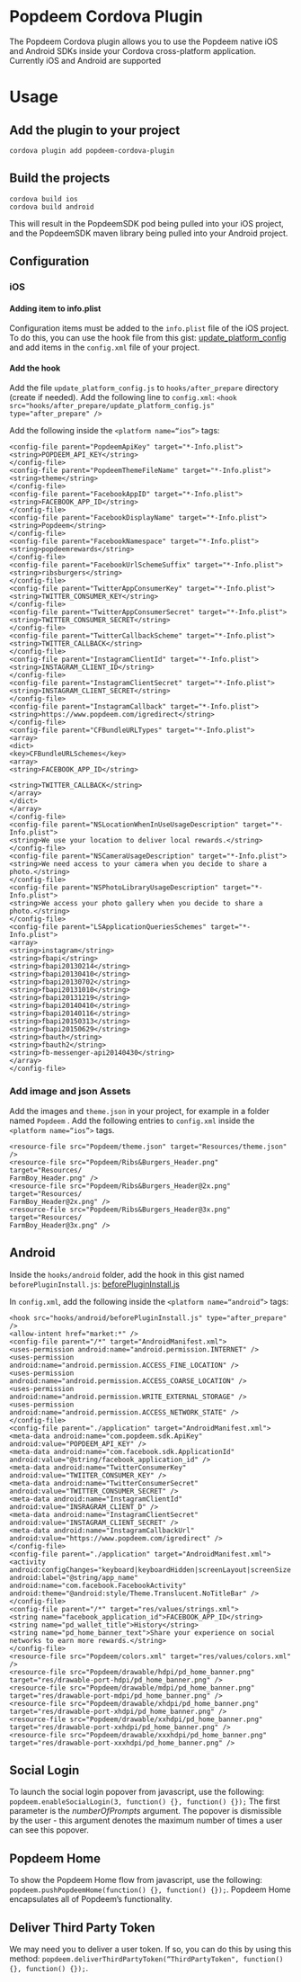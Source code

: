 # Popdeem Cordova Plugin
The Popdeem Cordova plugin allows you to use the Popdeem native iOS and Android SDKs inside your Cordova cross-platform application. Currently iOS and Android are supported

# Usage
## Add the plugin to your project
`cordova plugin add popdeem-cordova-plugin`

## Build the projects
`cordova build ios` \
`cordova build android`

This will result in the PopdeemSDK pod being pulled into your iOS project, and the PopdeemSDK maven library being pulled into your Android project.

## Configuration

### iOS
#### Adding item to info.plist
Configuration items must be added to the `info.plist`  file of the iOS project. To do this, you can use the hook file from this gist: [update_platform_config](https://gist.github.com/NQuinn27/4df500ca185b5a9a76b61b73d1e72a6c) and add items in the `config.xml` file of your project.

#### Add the hook
Add the file `update_platform_config.js` to `hooks/after_prepare` directory (create if needed).
Add the following line to `config.xml`:
`<hook src="hooks/after_prepare/update_platform_config.js" type="after_prepare" />`

Add the following inside the `<platform name=“ios”>` tags:
```
<config-file parent="PopdeemApiKey" target="*-Info.plist">
<string>POPDEEM_API_KEY</string>
</config-file>
<config-file parent="PopdeemThemeFileName" target="*-Info.plist">
<string>theme</string>
</config-file>
<config-file parent="FacebookAppID" target="*-Info.plist">
<string>FACEBOOK_APP_ID</string>
</config-file>
<config-file parent="FacebookDisplayName" target="*-Info.plist">
<string>Popdeem</string>
</config-file>
<config-file parent="FacebookNamespace" target="*-Info.plist">
<string>popdeemrewards</string>
</config-file>
<config-file parent="FacebookUrlSchemeSuffix" target="*-Info.plist">
<string>ribsburgers</string>
</config-file>
<config-file parent="TwitterAppConsumerKey" target="*-Info.plist">
<string>TWITTER_CONSUMER_KEY</string>
</config-file>
<config-file parent="TwitterAppConsumerSecret" target="*-Info.plist">
<string>TWITTER_CONSUMER_SECRET</string>
</config-file>
<config-file parent="TwitterCallbackScheme" target="*-Info.plist">
<string>TWITTER_CALLBACK</string>
</config-file>
<config-file parent="InstagramClientId" target="*-Info.plist">
<string>INSTAGRAM_CLIENT_ID</string>
</config-file>
<config-file parent="InstagramClientSecret" target="*-Info.plist">
<string>INSTAGRAM_CLIENT_SECRET</string>
</config-file>
<config-file parent="InstagramCallback" target="*-Info.plist">
<string>https://www.popdeem.com/igredirect</string>
</config-file>
<config-file parent="CFBundleURLTypes" target="*-Info.plist">
<array>
<dict>
<key>CFBundleURLSchemes</key>
<array>
<string>FACEBOOK_APP_ID</string>

<string>TWITTER_CALLBACK</string>
</array>
</dict>
</array>
</config-file>
<config-file parent="NSLocationWhenInUseUsageDescription" target="*-
Info.plist">
<string>We use your location to deliver local rewards.</string>
</config-file>
<config-file parent="NSCameraUsageDescription" target="*-Info.plist">
<string>We need access to your camera when you decide to share a
photo.</string>
</config-file>
<config-file parent="NSPhotoLibraryUsageDescription" target="*-
Info.plist">
<string>We access your photo gallery when you decide to share a
photo.</string>
</config-file>
<config-file parent="LSApplicationQueriesSchemes" target="*-
Info.plist">
<array>
<string>instagram</string>
<string>fbapi</string>
<string>fbapi20130214</string>
<string>fbapi20130410</string>
<string>fbapi20130702</string>
<string>fbapi20131010</string>
<string>fbapi20131219</string>
<string>fbapi20140410</string>
<string>fbapi20140116</string>
<string>fbapi20150313</string>
<string>fbapi20150629</string>
<string>fbauth</string>
<string>fbauth2</string>
<string>fb-messenger-api20140430</string>
</array>
</config-file>
```

### Add image and json Assets
Add the images and `theme.json` in your project, for example in a folder named `Popdeem` . Add the following entries to `config.xml` inside the `<platform name=“ios”>` tags.

```
<resource-file src="Popdeem/theme.json" target="Resources/theme.json" />
<resource-file src="Popdeem/Ribs&Burgers_Header.png" target="Resources/
FarmBoy_Header.png" />
<resource-file src="Popdeem/Ribs&Burgers_Header@2x.png" target="Resources/
FarmBoy_Header@2x.png" />
<resource-file src="Popdeem/Ribs&Burgers_Header@3x.png" target="Resources/
FarmBoy_Header@3x.png" />
```

## Android
Inside the `hooks/android` folder, add the hook in this gist named `beforePluginInstall.js`: [beforePluginInstall.js](https://gist.github.com/NQuinn27/4ae6d9fad4147cd5796f9fb8bab97c33)

In `config.xml`, add the following inside the `<platform name=“android”>` tags:
```
<hook src="hooks/android/beforePluginInstall.js" type="after_prepare" />
<allow-intent href="market:*" />
<config-file parent="/*" target="AndroidManifest.xml">
<uses-permission android:name="android.permission.INTERNET" />
<uses-permission android:name="android.permission.ACCESS_FINE_LOCATION" />
<uses-permission android:name="android.permission.ACCESS_COARSE_LOCATION" />
<uses-permission android:name="android.permission.WRITE_EXTERNAL_STORAGE" />
<uses-permission android:name="android.permission.ACCESS_NETWORK_STATE" />
</config-file>
<config-file parent="./application" target="AndroidManifest.xml">
<meta-data android:name="com.popdeem.sdk.ApiKey" android:value="POPDEEM_API_KEY" />
<meta-data android:name="com.facebook.sdk.ApplicationId" android:value="@string/facebook_application_id" />
<meta-data android:name="TwitterConsumerKey" android:value="TWIITER_CONSUMER_KEY" />
<meta-data android:name="TwitterConsumerSecret" android:value="TWITTER_CONSUMER_SECRET" />
<meta-data android:name="InstagramClientId" android:value="INSRAGRAM_CLIENT_D" />
<meta-data android:name="InstagramClientSecret" android:value="INSTAGRAM_CLIENT_SECRET" />
<meta-data android:name="InstagramCallbackUrl" android:value="https://www.popdeem.com/igredirect" />
</config-file>
<config-file parent="./application" target="AndroidManifest.xml">
<activity android:configChanges="keyboard|keyboardHidden|screenLayout|screenSize|orientation" android:label="@string/app_name" android:name="com.facebook.FacebookActivity" android:theme="@android:style/Theme.Translucent.NoTitleBar" />
</config-file>
<config-file parent="/*" target="res/values/strings.xml">
<string name="facebook_application_id">FACEBOOK_APP_ID</string>
<string name="pd_wallet_title">History</string>
<string name="pd_home_banner_text">Share your experience on social networks to earn more rewards.</string>
</config-file>
<resource-file src="Popdeem/colors.xml" target="res/values/colors.xml" />
<resource-file src="Popdeem/drawable/hdpi/pd_home_banner.png" target="res/drawable-port-hdpi/pd_home_banner.png" />
<resource-file src="Popdeem/drawable/mdpi/pd_home_banner.png" target="res/drawable-port-mdpi/pd_home_banner.png" />
<resource-file src="Popdeem/drawable/xhdpi/pd_home_banner.png" target="res/drawable-port-xhdpi/pd_home_banner.png" />
<resource-file src="Popdeem/drawable/xxhdpi/pd_home_banner.png" target="res/drawable-port-xxhdpi/pd_home_banner.png" />
<resource-file src="Popdeem/drawable/xxxhdpi/pd_home_banner.png" target="res/drawable-port-xxxhdpi/pd_home_banner.png" />
```


## Social Login
To launch the social login popover from javascript, use the following:
`popdeem.enableSocialLogin(3, function() {}, function() {});`
The first parameter is the _numberOfPrompts_ argument. The popover is dismissible by the user - this argument denotes the maximum number of times a user can see this popover.


## Popdeem Home
To show the Popdeem Home flow from javascript, use the following:
`popdeem.pushPopdeemHome(function() {}, function() {});`. Popdeem Home encapsulates all of Popdeem’s functionality.


## Deliver Third Party Token
We may need you to deliver a user token. If so, you can do this by using this method:
`popdeem.deliverThirdPartyToken(“ThirdPartyToken", function() {}, function() {});`.

